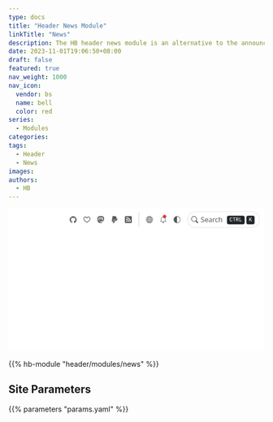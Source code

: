 ```yaml
---
type: docs
title: "Header News Module"
linkTitle: "News"
description: The HB header news module is an alternative to the announcement bar, the recent news will be shown automatically.
date: 2023-11-01T19:06:50+08:00
draft: false
featured: true
nav_weight: 1000
nav_icon:
  vendor: bs
  name: bell
  color: red
series:
  - Modules
categories:
tags:
  - Header
  - News
images:
authors:
  - HB
---
```


![Header news preview](cover.gif#center)

{{% hb-module "header/modules/news" %}}

## Site Parameters

{{% parameters "params.yaml" %}}
